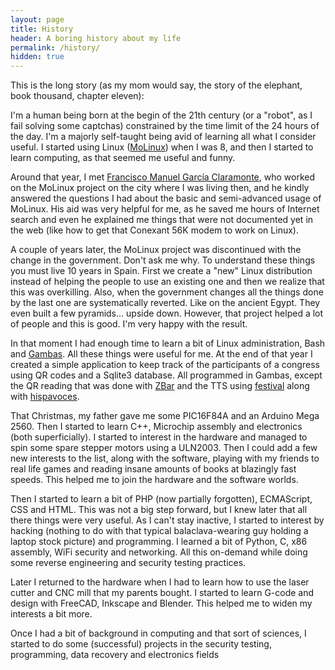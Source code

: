 ```yaml
---
layout: page
title: History
header: A boring history about my life
permalink: /history/
hidden: true
---
```


This is the long story (as my mom would say, the story of the elephant, book thousand, chapter eleven):

I'm a human being born at the begin of the 21th century (or a "robot", as I fail solving some captchas) constrained by the time limit of the 24 hours of the day. I'm a majorly self-taught being avid of learning all what I consider useful. I started using Linux ([MoLinux](https://en.wikipedia.org/wiki/Molinux)) when I was 8, and then I started to learn computing, as that seemed me useful and funny.

Around that year, I met [Francisco Manuel García Claramonte](https://github.com/fgclaramonte), who worked on the MoLinux project on the city where I was living then, and he kindly answered the questions I had about the basic and semi-advanced usage of MoLinux. His aid was very helpful for me, as he saved me hours of Internet search and even he explained me things that were not documented yet in the web (like how to get that Conexant 56K modem to work on Linux).

A couple of years later, the MoLinux project was discontinued with the change in the government. Don't ask me why. To understand these things you must live 10 years in Spain. First we create a "new" Linux distribution instead of helping the people to use an existing one and then we realize that this was overkilling. Also, when the government changes all the things done by the last one are systematically reverted. Like on the ancient Egypt. They even built a few pyramids... upside down. However, that project helped a lot of people and this is good. I'm very happy with the result.

In that moment I had enough time to learn a bit of Linux administration, Bash and [Gambas](http://gambas.sourceforge.net). All these things were useful for me. At the end of that year I created a simple application to keep track of the participants of a congress using QR codes and a Sqlite3 database. All programmed in Gambas, except the QR reading that was done with [ZBar](https://en.wikipedia.org/wiki/ZBar) and the TTS using [festival](https://es.wikipedia.org/wiki/Festival_(TTS)) along with [hispavoces](https://github.com/guadalinex-archive/hispavoces).

That Christmas, my father gave me some PIC16F84A and an Arduino Mega 2560. Then I started to learn C++, Microchip assembly and electronics (both superficially). I started to interest in the hardware and managed to spin some spare stepper motors using a ULN2003. Then I could add a few new interests to the list, along with the software, playing with my friends to real life games and reading insane amounts of books at blazingly fast speeds. This helped me to join the hardware and the software worlds.

Then I started to learn a bit of PHP (now partially forgotten), ECMAScript, CSS and HTML. This was not a big step forward, but I knew later that all there things were very useful. As I can't stay inactive, I started to interest by hacking (nothing to do with that typical balaclava-wearing guy holding a laptop stock picture) and programming. I learned a bit of Python, C, x86 assembly, WiFi security and networking. All this on-demand while doing some reverse engineering and security testing practices.

Later I returned to the hardware when I had to learn how to use the laser cutter and CNC mill that my parents bought. I started to learn G-code and design with FreeCAD, Inkscape and Blender. This helped me to widen my interests a bit more.

Once I had a bit of background in computing and that sort of sciences, I started to do some (successful) projects in the security testing, programming, data recovery and electronics fields
